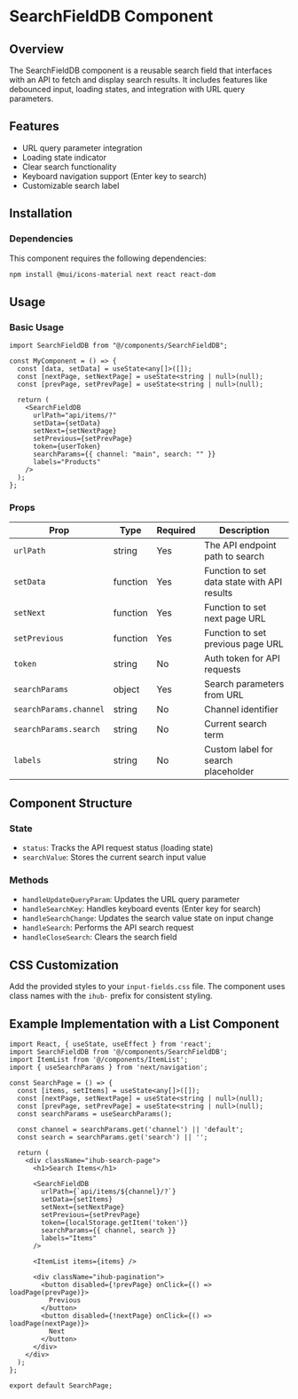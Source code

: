 # SearchFieldDB Component

## Overview
The SearchFieldDB component is a reusable search field that interfaces with an API to fetch and display search results. It includes features like debounced input, loading states, and integration with URL query parameters.

## Features
- URL query parameter integration
- Loading state indicator
- Clear search functionality
- Keyboard navigation support (Enter key to search)
- Customizable search label

## Installation

### Dependencies
This component requires the following dependencies:
```bash
npm install @mui/icons-material next react react-dom
```

## Usage

### Basic Usage
```tsx
import SearchFieldDB from "@/components/SearchFieldDB";

const MyComponent = () => {
  const [data, setData] = useState<any[]>([]);
  const [nextPage, setNextPage] = useState<string | null>(null);
  const [prevPage, setPrevPage] = useState<string | null>(null);
  
  return (
    <SearchFieldDB
      urlPath="api/items/?"
      setData={setData}
      setNext={setNextPage}
      setPrevious={setPrevPage}
      token={userToken}
      searchParams={{ channel: "main", search: "" }}
      labels="Products"
    />
  );
};
```

### Props

| Prop | Type | Required | Description |
|------|------|----------|-------------|
| `urlPath` | string | Yes | The API endpoint path to search |
| `setData` | function | Yes | Function to set data state with API results |
| `setNext` | function | Yes | Function to set next page URL |
| `setPrevious` | function | Yes | Function to set previous page URL |
| `token` | string | No | Auth token for API requests |
| `searchParams` | object | Yes | Search parameters from URL |
| `searchParams.channel` | string | No | Channel identifier |
| `searchParams.search` | string | No | Current search term |
| `labels` | string | No | Custom label for search placeholder |

## Component Structure

### State
- `status`: Tracks the API request status (loading state)
- `searchValue`: Stores the current search input value

### Methods
- `handleUpdateQueryParam`: Updates the URL query parameter
- `handleSearchKey`: Handles keyboard events (Enter key for search)
- `handleSearchChange`: Updates the search value state on input change
- `handleSearch`: Performs the API search request
- `handleCloseSearch`: Clears the search field

## CSS Customization
Add the provided styles to your `input-fields.css` file. The component uses class names with the `ihub-` prefix for consistent styling.

## Example Implementation with a List Component

```tsx
import React, { useState, useEffect } from 'react';
import SearchFieldDB from '@/components/SearchFieldDB';
import ItemList from '@/components/ItemList';
import { useSearchParams } from 'next/navigation';

const SearchPage = () => {
  const [items, setItems] = useState<any[]>([]);
  const [nextPage, setNextPage] = useState<string | null>(null);
  const [prevPage, setPrevPage] = useState<string | null>(null);
  const searchParams = useSearchParams();
  
  const channel = searchParams.get('channel') || 'default';
  const search = searchParams.get('search') || '';
  
  return (
    <div className="ihub-search-page">
      <h1>Search Items</h1>
      
      <SearchFieldDB
        urlPath={`api/items/${channel}/?`}
        setData={setItems}
        setNext={setNextPage}
        setPrevious={setPrevPage}
        token={localStorage.getItem('token')}
        searchParams={{ channel, search }}
        labels="Items"
      />
      
      <ItemList items={items} />
      
      <div className="ihub-pagination">
        <button disabled={!prevPage} onClick={() => loadPage(prevPage)}>
          Previous
        </button>
        <button disabled={!nextPage} onClick={() => loadPage(nextPage)}>
          Next
        </button>
      </div>
    </div>
  );
};

export default SearchPage;
```